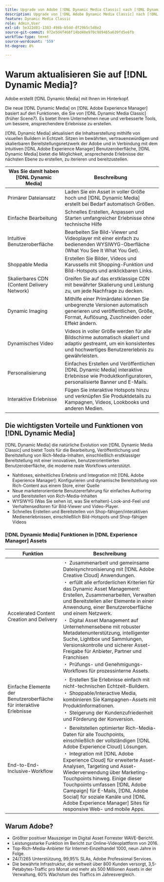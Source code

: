```yaml
---
title: Upgrade von Adobe [!DNL Dynamic Media Classic] nach [!DNL Dynamic Media] on [!DNL Experience Manager] Assets
description: Upgrade von [!DNL Adobe Dynamic Media Classic] nach [!DNL Dynamic Media] on [!DNL Adobe Experience Manager]. Erfahren Sie mehr über die wichtigsten Vorteile und Funktionen von [!DNL Dynamic Media]. Überprüfen Sie den Vergleich der Funktionsliste, die häufig gestellten Fragen zur Aktualisierung und die Checkliste zur Bereitschaft.
feature: Dynamic Media Classic
role: Admin,User
exl-id: 5e322d81-1303-494b-b5dd-df29b5c5d8e2
source-git-commit: 972e5d4f468f14bd40e970c989465a639fd5e6fb
workflow-type: tm+mt
source-wordcount: '559'
ht-degree: 0%

---
```


# Warum aktualisieren Sie auf [!DNL Dynamic Media]?

Adobe erstellt [!DNL Dynamic Media] mit Ihnen im Hinterkopf.

Die neue [!DNL Dynamic Media] on [!DNL Adobe Experience Manager] basiert auf den Funktionen, die Sie von [!DNL Dynamic Media Classic] (früher Scene7). Es bietet Ihrem Unternehmen neue und verbesserte Tools, um bessere, ansprechendere Erlebnisse zu erstellen.

[!DNL Dynamic Media] aktualisiert die Inhaltserstellung mithilfe von visuellen Buildern in Echtzeit. Sitzen im bewährten, vertrauenswürdigen und skalierbaren Bereitstellungsnetzwerk der Adobe und in Verbindung mit dem intuitiven [!DNL Adobe Experience Manager] Benutzeroberfläche, [!DNL Dynamic Media] bietet die Möglichkeit, ansprechende Erlebnisse der nächsten Ebene zu erstellen, zu iterieren und bereitzustellen.

| Was Sie damit haben [!DNL Dynamic Media] | Beschreibung |
| --- | --- |
| Primärer Dateiansatz | Laden Sie ein Asset in voller Größe hoch und [!DNL Dynamic Media] erstellt bei Bedarf automatisch Größen. |
| Einfache Bearbeitung | Schnelles Erstellen, Anpassen und Starten umfangreicher Erlebnisse ohne technische Hilfe |
| Intuitive Benutzeroberfläche | Bearbeiten Sie Bild-Viewer und Videoplayer mit einer einfach zu bedienenden WYSIWYG-Oberfläche (What You See It What You Get). |
| Shoppable Media | Erstellen Sie Bilder, Videos und Karussells mit Shopping-Funktion und Bild-Hotspots und anklickbaren Links. |
| Skalierbares CDN (Content Delivery Network) | Greifen Sie auf das erstklassige CDN mit bewährter Skalierung und Leistung zu, um jede Nachfrage zu decken. |
| Dynamic Imaging | Mithilfe einer Primärdatei können Sie unbegrenzte Versionen automatisch generieren und veröffentlichen, Größe, Format, Auflösung, Zuschneiden oder Effekt ändern. |
| Dynamisches Video | Videos in voller Größe werden für alle Bildschirme automatisch skaliert und adaptiv gestreamt, um ein konsistentes und hochwertiges Benutzererlebnis zu gewährleisten. |
| Personalisierung | Einfaches Erstellen und Veröffentlichen [!DNL Dynamic Media] interaktive Erlebnisse wie Produktkonfiguratoren, personalisierte Banner und E-Mails. |
| Interaktive Erlebnisse | Fügen Sie interaktive Hotspots hinzu und verknüpfen Sie Produktdetails zu Kampagnen, Videos, Lookbooks und anderen Medien. |

## Die wichtigsten Vorteile und Funktionen von [!DNL Dynamic Media]

[!DNL Dynamic Media] die natürliche Evolution von [!DNL Dynamic Media Classic] und bietet Tools für die Bearbeitung, Veröffentlichung und Bereitstellung von Rich-Media-Inhalten, einschließlich erstklassiger Bereitstellung mit einer innovativen, benutzerorientierten Benutzeroberfläche, die moderne reale Workflows unterstützt.

* Nahtloses, einheitliches Erlebnis und Integration mit [!DNL Adobe Experience Manager]: Konfigurieren und dynamische Bereitstellung von Rich-Content aus einem Store, einer Quelle
* Neue marketerorientierte Benutzererfahrung für einfaches Authoring und Bereitstellen von Rich-Media-Inhalten
* WYSIWYG (Was Sie sehen ist, was Sie erhalten)-Look-and-Feel und Verhaltenseditoren für Bild-Viewer und Video-Player.
* Schnelles Erstellen und Bereitstellen von Shop-fähigen/interaktiven Medienerlebnissen, einschließlich Bild-Hotspots und Shop-fähigen Videos

### [!DNL Dynamic Media] Funktionen in [!DNL Experience Manager] Assets

| Funktion | Beschreibung |
| --- | --- |
| Accelerated Content Creation and Delivery | ・ Zusammenarbeit und gemeinsame Dateisynchronisierung mit [!DNL Adobe Creative Cloud] Anwendungen.<br>・ erfüllt alle erforderlichen Kriterien für das Dynamic Asset Management: Erstellen, Zusammenarbeiten, Verwalten und Bereitstellen aller Elemente in einer Anwendung, einer Benutzeroberfläche und einem Netzwerk.<br>・ Digital Asset Management auf Unternehmensebene mit robuster Metadatenunterstützung, intelligenter Suche, Lightbox und Sammlungen, Versionskontrolle und sicherer Asset-Freigabe für Anbieter, Partner und Franchisen<br>・ Prüfungs- und Genehmigungs-Workflows für prozessinterne Assets. |
| Einfache Elemente der Benutzeroberfläche für interaktive Erlebnisse | ・ Erstellen Sie Erlebnisse einfach mit nicht-technischen Echtzeit-Buildern.<br>・ Shoppable/Interactive Media, kombinieren Sie Kampagnen-Assets mit Produktinformationen.<br>・ Steigerung der Kundenzufriedenheit und Förderung der Konversion. |
| End-to-End-Inclusive-Workflow | ・ Bereitstellen optimierter Rich-Media-Daten für alle Touchpoints, einschließlich der vollständigen [!DNL Adobe Experience Cloud] Lösungen.<br>・ Integration mit [!DNL Adobe Experience Cloud] für erweiterte Asset-Analysen, Targeting und Asset-Wiederverwendung über Marketing-Touchpoints hinweg. Einige dieser Touchpoints umfassen [!DNL Adobe Campaign] für E-Mails, [!DNL Adobe Social] für soziale Kanäle und [!DNL Adobe Experience Manager] Sites für responsive Web- und mobile Apps. |

## Warum Adobe?

* Größter positiver Mauszeiger im Digital Asset Forrester WAVE-Bericht.
* Leistungsstarke Funktion im Bericht zur Online-Videoplattform von 2016.
* Top-Rich-Media-Anbieter für Internet-Einzelhandel 1000, neun Jahre in Folge.
* 24/7/265 Unterstützung, 99,95% SLAs, Adobe Professional Services.
* Die bewährte Infrastruktur, die weltweit über 800 Kunden versorgt, 3,5-Petabytes-Traffic pro Monat und mehr als 500 Millionen Assets in der Verwaltung, 60% Wachstum des Traffics im Jahresvergleich.
